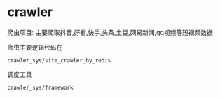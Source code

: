 # crawler
爬虫项目: 
主要爬取抖音,好看,快手,头条,土豆,网易新闻,qq视频等短视频数据  

爬虫主要逻辑代码在
~~~
crawler_sys/site_crawler_by_redis
~~~

调度工具
~~~
crawler_sys/framework
~~~
